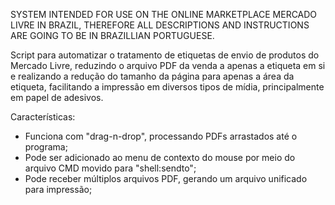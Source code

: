 SYSTEM INTENDED FOR USE ON THE ONLINE MARKETPLACE MERCADO LIVRE IN BRAZIL, THEREFORE ALL DESCRIPTIONS AND INSTRUCTIONS ARE GOING TO BE IN BRAZILLIAN PORTUGUESE.

Script para automatizar o tratamento de etiquetas de envio de produtos do Mercado Livre, reduzindo o arquivo PDF da venda a apenas a etiqueta em si e realizando a redução do tamanho da página para apenas a área da etiqueta, facilitando a impressão em diversos tipos de mídia, principalmente em papel de adesivos.

Características:

- Funciona com "drag-n-drop", processando PDFs arrastados até o programa;
- Pode ser adicionado ao menu de contexto do mouse por meio do arquivo CMD movido para "shell:sendto";
- Pode receber múltiplos arquivos PDF, gerando um arquivo unificado para impressão;
